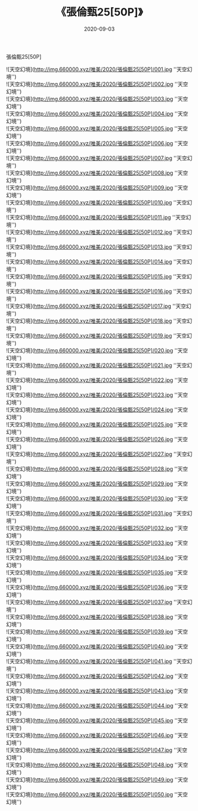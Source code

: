 ﻿---
layout: post
title:  《張倫甄25[50P]》
date:   2020-09-03
img: http://img.660000.xyz/唯美/2020/張倫甄25[50P]/000.jpg
categories: [美女, 清纯, 唯美]
---

張倫甄25[50P]



![天空幻境](http://img.660000.xyz/唯美/2020/張倫甄25[50P]/001.jpg ''天空幻境'') <br>
![天空幻境](http://img.660000.xyz/唯美/2020/張倫甄25[50P]/002.jpg ''天空幻境'') <br>
![天空幻境](http://img.660000.xyz/唯美/2020/張倫甄25[50P]/003.jpg ''天空幻境'') <br>
![天空幻境](http://img.660000.xyz/唯美/2020/張倫甄25[50P]/004.jpg ''天空幻境'') <br>
![天空幻境](http://img.660000.xyz/唯美/2020/張倫甄25[50P]/005.jpg ''天空幻境'') <br>
![天空幻境](http://img.660000.xyz/唯美/2020/張倫甄25[50P]/006.jpg ''天空幻境'') <br>
![天空幻境](http://img.660000.xyz/唯美/2020/張倫甄25[50P]/007.jpg ''天空幻境'') <br>
![天空幻境](http://img.660000.xyz/唯美/2020/張倫甄25[50P]/008.jpg ''天空幻境'') <br>
![天空幻境](http://img.660000.xyz/唯美/2020/張倫甄25[50P]/009.jpg ''天空幻境'') <br>
![天空幻境](http://img.660000.xyz/唯美/2020/張倫甄25[50P]/010.jpg ''天空幻境'') <br>
![天空幻境](http://img.660000.xyz/唯美/2020/張倫甄25[50P]/011.jpg ''天空幻境'') <br>
![天空幻境](http://img.660000.xyz/唯美/2020/張倫甄25[50P]/012.jpg ''天空幻境'') <br>
![天空幻境](http://img.660000.xyz/唯美/2020/張倫甄25[50P]/013.jpg ''天空幻境'') <br>
![天空幻境](http://img.660000.xyz/唯美/2020/張倫甄25[50P]/014.jpg ''天空幻境'') <br>
![天空幻境](http://img.660000.xyz/唯美/2020/張倫甄25[50P]/015.jpg ''天空幻境'') <br>
![天空幻境](http://img.660000.xyz/唯美/2020/張倫甄25[50P]/016.jpg ''天空幻境'') <br>
![天空幻境](http://img.660000.xyz/唯美/2020/張倫甄25[50P]/017.jpg ''天空幻境'') <br>
![天空幻境](http://img.660000.xyz/唯美/2020/張倫甄25[50P]/018.jpg ''天空幻境'') <br>
![天空幻境](http://img.660000.xyz/唯美/2020/張倫甄25[50P]/019.jpg ''天空幻境'') <br>
![天空幻境](http://img.660000.xyz/唯美/2020/張倫甄25[50P]/020.jpg ''天空幻境'') <br>
![天空幻境](http://img.660000.xyz/唯美/2020/張倫甄25[50P]/021.jpg ''天空幻境'') <br>
![天空幻境](http://img.660000.xyz/唯美/2020/張倫甄25[50P]/022.jpg ''天空幻境'') <br>
![天空幻境](http://img.660000.xyz/唯美/2020/張倫甄25[50P]/023.jpg ''天空幻境'') <br>
![天空幻境](http://img.660000.xyz/唯美/2020/張倫甄25[50P]/024.jpg ''天空幻境'') <br>
![天空幻境](http://img.660000.xyz/唯美/2020/張倫甄25[50P]/025.jpg ''天空幻境'') <br>
![天空幻境](http://img.660000.xyz/唯美/2020/張倫甄25[50P]/026.jpg ''天空幻境'') <br>
![天空幻境](http://img.660000.xyz/唯美/2020/張倫甄25[50P]/027.jpg ''天空幻境'') <br>
![天空幻境](http://img.660000.xyz/唯美/2020/張倫甄25[50P]/028.jpg ''天空幻境'') <br>
![天空幻境](http://img.660000.xyz/唯美/2020/張倫甄25[50P]/029.jpg ''天空幻境'') <br>
![天空幻境](http://img.660000.xyz/唯美/2020/張倫甄25[50P]/030.jpg ''天空幻境'') <br>
![天空幻境](http://img.660000.xyz/唯美/2020/張倫甄25[50P]/031.jpg ''天空幻境'') <br>
![天空幻境](http://img.660000.xyz/唯美/2020/張倫甄25[50P]/032.jpg ''天空幻境'') <br>
![天空幻境](http://img.660000.xyz/唯美/2020/張倫甄25[50P]/033.jpg ''天空幻境'') <br>
![天空幻境](http://img.660000.xyz/唯美/2020/張倫甄25[50P]/034.jpg ''天空幻境'') <br>
![天空幻境](http://img.660000.xyz/唯美/2020/張倫甄25[50P]/035.jpg ''天空幻境'') <br>
![天空幻境](http://img.660000.xyz/唯美/2020/張倫甄25[50P]/036.jpg ''天空幻境'') <br>
![天空幻境](http://img.660000.xyz/唯美/2020/張倫甄25[50P]/037.jpg ''天空幻境'') <br>
![天空幻境](http://img.660000.xyz/唯美/2020/張倫甄25[50P]/038.jpg ''天空幻境'') <br>
![天空幻境](http://img.660000.xyz/唯美/2020/張倫甄25[50P]/039.jpg ''天空幻境'') <br>
![天空幻境](http://img.660000.xyz/唯美/2020/張倫甄25[50P]/040.jpg ''天空幻境'') <br>
![天空幻境](http://img.660000.xyz/唯美/2020/張倫甄25[50P]/041.jpg ''天空幻境'') <br>
![天空幻境](http://img.660000.xyz/唯美/2020/張倫甄25[50P]/042.jpg ''天空幻境'') <br>
![天空幻境](http://img.660000.xyz/唯美/2020/張倫甄25[50P]/043.jpg ''天空幻境'') <br>
![天空幻境](http://img.660000.xyz/唯美/2020/張倫甄25[50P]/044.jpg ''天空幻境'') <br>
![天空幻境](http://img.660000.xyz/唯美/2020/張倫甄25[50P]/045.jpg ''天空幻境'') <br>
![天空幻境](http://img.660000.xyz/唯美/2020/張倫甄25[50P]/046.jpg ''天空幻境'') <br>
![天空幻境](http://img.660000.xyz/唯美/2020/張倫甄25[50P]/047.jpg ''天空幻境'') <br>
![天空幻境](http://img.660000.xyz/唯美/2020/張倫甄25[50P]/048.jpg ''天空幻境'') <br>
![天空幻境](http://img.660000.xyz/唯美/2020/張倫甄25[50P]/049.jpg ''天空幻境'') <br>
![天空幻境](http://img.660000.xyz/唯美/2020/張倫甄25[50P]/050.jpg ''天空幻境'') <br>